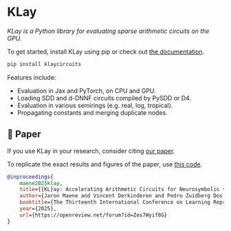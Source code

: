 # KLay

_KLay is a Python library for evaluating sparse arithmetic circuits on the GPU._

To get started, install KLay using pip or check out  [the documentation](todo).

```bash
pip install klaycircuits
```

Features include:
- Evaluation in Jax and PyTorch, on CPU and GPU.
- Loading SDD and d-DNNF circuits compiled by PySDD or D4.
- Evaluation in various semirings (e.g. real, log, tropical).
- Propagating constants and merging duplicate nodes.


## 📃 Paper

If you use KLay in your research, consider citing [our paper](https://openreview.net/pdf?id=Zes7Wyif8G).

To replicate the exact results and figures of the paper, use [this code](https://github.com/ML-KULeuven/klay/tree/d3b81491c34603ba9271d25af7c789d3ba368ede).

```bibtex
@inproceedings{
    maene2025klay,
    title={{KL}ay: Accelerating Arithmetic Circuits for Neurosymbolic {AI}},
    author={Jaron Maene and Vincent Derkinderen and Pedro Zuidberg Dos Martires},
    booktitle={The Thirteenth International Conference on Learning Representations},
    year={2025},
    url={https://openreview.net/forum?id=Zes7Wyif8G}
}
```